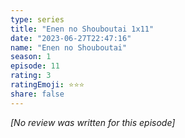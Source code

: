 ```yaml
---
type: series
title: "Enen no Shouboutai 1x11"
date: "2023-06-27T22:47:16"
name: "Enen no Shouboutai"
season: 1
episode: 11
rating: 3
ratingEmoji: ⭐️⭐️⭐️
share: false
---
```


_[No review was written for this episode]_

